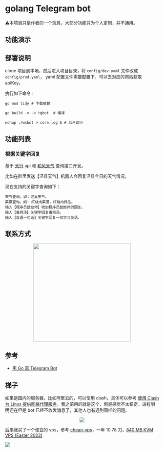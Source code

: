 # golang Telegram bot

⚠️本项目只是作者的一个玩具，大部分功能只为个人定制，并不通用。

## 功能演示

## 部署说明

clone 项目到本地，然后进入项目目录，将 `config/dev.yaml` 文件改成 `config/prod.yaml`， yaml 配置文件需要配置下，可以去对应的网站获取
apiKey。

执行如下命令：

```shell
go mod tidy # 下载依赖

go build -v -o tgbot  # 编译

nohup ./wxbot > core.log & # 后台运行
```

## 功能列表


### 根据关键字回复

基于 [天行](https://www.tianapi.com/) api 和 [和风天气](https://console.qweather.com/#/console?lang=zh) 查询接口开发。

比如在群里发送【泾县天气】机器人会回复泾县今日的天气情况。

现在支持的关键字查询如下：

```
天气查询，如：泾县天气。
菜谱查询，如: 红烧肉菜谱，红烧肉做法。
输入【程序员鼓励师】收到程序员鼓励师的回复。
输入【毒鸡汤】关键字回复毒鸡汤。
输入【英语一句话】关键字回复一句学习英语。
```

## 联系方式

<div align="center"><img src="https://cdn.xiaobinqt.cn/xiaobinqt.io/20220319/d5616bfc809a45608437f9cc94b14044.jpg?imageView2/0/interlace/1/q/50|imageslim" width=320  /></div>

## 参考

+ [用 Go 寫 Telegram Bot](https://tonypepe.com/posts/telegram/go-tg-bot)

## 梯子

如果是国内的服务器，比如阿里云的，可以使用 clash，具体可以参考 [使用 Clash 为 Linux 提供网络代理服务](https://www.ahdark.blog/som/1643.shtml)，我之前用的就是这个，但是感觉不太稳定，进程明明还在但是 bot 已经不收发消息了，其他人也有遇到同样的问题。

<div align="center"><img src="https://cdn.xiaobinqt.cn/xiaobinqt.io/20230410/3d5f57e8d752424a82bd4d89ff314982.png?imageView2/0/q/75|watermark/2/text/eGlhb2JpbnF0/font/dmlqYXlh/fontsize/1000/fill/IzVDNUI1Qg==/dissolve/52/gravity/SouthEast/dx/15/dy/15" width=  /></div>

后来我买了一个便宜的 vps，参考 [cheap-vps](https://renzhn.github.io/posts/cheap-vps/)，一年 10.78 刀，[840 MB KVM VPS (Easter 2023)](https://my.racknerd.com/cart.php?a=confproduct&i=0)

![](https://cdn.xiaobinqt.cn/xiaobinqt.io/20230410/9a3d07a8b57d461294db4e5e0e4b3a33.png)
